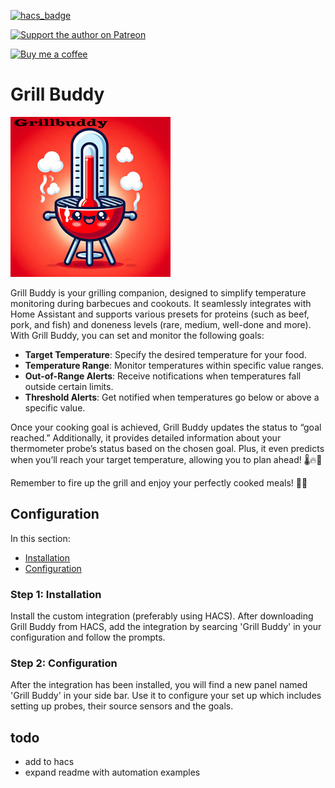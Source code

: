 [![hacs_badge](https://img.shields.io/badge/HACS-Default-orange.svg)](https://github.com/hacs/integration)

[![Support the author on Patreon][patreon-shield]][patreon]

[![Buy me a coffee][buymeacoffee-shield]][buymeacoffee]

[patreon-shield]: https://frenck.dev/wp-content/uploads/2019/12/patreon.png
[patreon]: https://www.patreon.com/dutchdatadude

[buymeacoffee]: https://www.buymeacoffee.com/dutchdatadude
[buymeacoffee-shield]: https://www.buymeacoffee.com/assets/img/custom_images/orange_img.png

# Grill Buddy
![](icon.png?raw=true)

Grill Buddy is your grilling companion, designed to simplify temperature monitoring during barbecues and cookouts. It seamlessly integrates with Home Assistant and supports various presets for proteins (such as beef, pork, and fish) and doneness levels (rare, medium, well-done and more). With Grill Buddy, you can set and monitor the following goals:

- **Target Temperature**: Specify the desired temperature for your food.
- **Temperature Range**: Monitor temperatures within specific value ranges.
- **Out-of-Range Alerts**: Receive notifications when temperatures fall outside certain limits.
- **Threshold Alerts**: Get notified when temperatures go below or above a specific value.

Once your cooking goal is achieved, Grill Buddy updates the status to “goal reached.” Additionally, it provides detailed information about your thermometer probe’s status based on the chosen goal. Plus, it even predicts when you’ll reach your target temperature, allowing you to plan ahead! 🌡️🔥🍖

Remember to fire up the grill and enjoy your perfectly cooked meals! 🎉🔥


## Configuration
In this section:
- [Installation](#step-1-installation)
- [Configuration](#step-2-configuration)
  
### Step 1: Installation
Install the custom integration (preferably using HACS). After downloading Grill Buddy from HACS, add the integration by searcing 'Grill Buddy' in your configuration and follow the prompts.

### Step 2: Configuration
After the integration has been installed, you will find a new panel named 'Grill Buddy' in your side bar. Use it to configure your set up which includes setting up probes, their source sensors and the goals.




## todo
- add to hacs
- expand readme with automation examples
